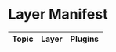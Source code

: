 Layer Manifest
==============

Topic                | Layer | Plugins
:----:               | :----: | :----
